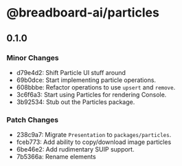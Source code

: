 # @breadboard-ai/particles

## 0.1.0

### Minor Changes

- d79e4d2: Shift Particle UI stuff around
- 69b0dce: Start implementing particle operations.
- 608bbbe: Refactor operations to use `upsert` and `remove`.
- 3c6f6a3: Start using Particles for rendering Console.
- 3b92534: Stub out the Particles package.

### Patch Changes

- 238c9a7: Migrate `Presentation` to `packages/particles`.
- fceb773: Add ability to copy/download image particles
- 6be46e2: Add rudimentary SUIP support.
- 7b5366a: Rename elements
